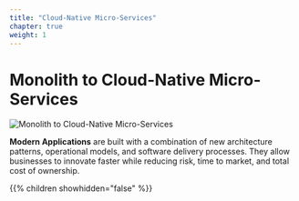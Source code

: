 ```yaml
---
title: "Cloud-Native Micro-Services"
chapter: true
weight: 1
---
```


# Monolith to Cloud-Native Micro-Services

![Monolith to Cloud-Native Micro-Services](/images/Monolith-to-Cloud-Native-Micro-Services.png?width=50pc)

**Modern Applications** are built with a combination of new architecture patterns, operational models, and software delivery processes. They allow businesses to innovate faster while reducing risk, time to market, and total cost of ownership.


{{% children showhidden="false" %}}